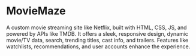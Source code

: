 # MovieMaze
A custom movie streaming site like Netflix, built with HTML, CSS, JS, and powered by APIs like TMDB. It offers a sleek, responsive design, dynamic movie/TV data, search, trending titles, cast info, and trailers. Features like watchlists, recommendations, and user accounts enhance the experience.
